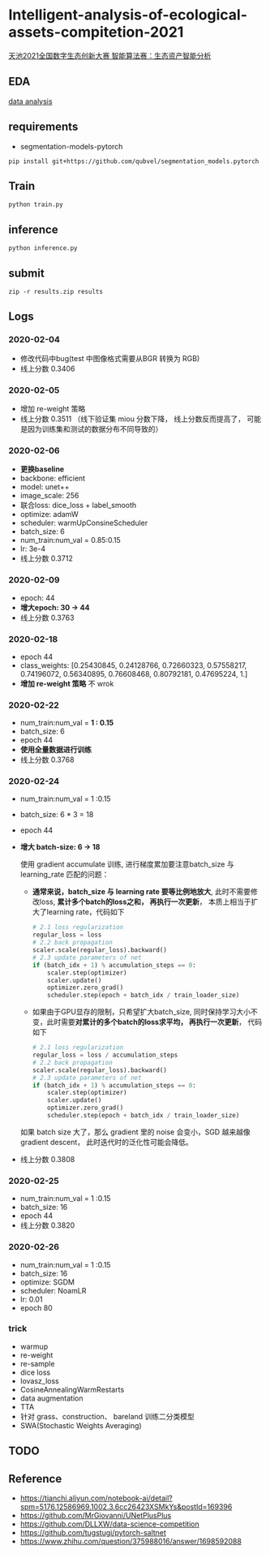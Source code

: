 # Intelligent-analysis-of-ecological-assets-compitetion-2021
[天池2021全国数字生态创新大赛 智能算法赛：生态资产智能分析](https://tianchi.aliyun.com/competition/entrance/531860/introduction?lang=en-us)


## EDA
[data analysis](./docs/data_analysis.ipynb)

## requirements
* segmentation-models-pytorch
```shell script
pip install git+https://github.com/qubvel/segmentation_models.pytorch
```

## Train
```shell script
python train.py
```

## inference
```shell script
python inference.py
```

## submit
```shell script
zip -r results.zip results
```

## Logs
### 2020-02-04
* 修改代码中bug(test 中图像格式需要从BGR 转换为 RGB)
* 线上分数 0.3406

### 2020-02-05
* 增加 re-weight 策略
* 线上分数 0.3511 （线下验证集 miou 分数下降， 线上分数反而提高了， 可能是因为训练集和测试的数据分布不同导致的）
   
### 2020-02-06
* **更换baseline**
* backbone: efficient
* model: unet++
* image_scale: 256
* 联合loss: dice_loss + label_smooth
* optimize: adamW
* scheduler: warmUpConsineScheduler
* batch_size: 6
* num_train:num_val = 0.85:0.15
* lr: 3e-4
* 线上分数 0.3712
   
### 2020-02-09
* epoch: 44
* **增大epoch: 30 -> 44**
* 线上分数 0.3763
 
### 2020-02-18
* epoch 44
* class_weights: [0.25430845, 0.24128766, 0.72660323, 0.57558217, 0.74196072, 0.56340895, 0.76608468, 0.80792181, 0.47695224, 1.]
* **增加 re-weight 策略**
  不 wrok
  
### 2020-02-22
* num_train:num_val = **1 : 0.15**
* batch_size: 6
* epoch 44
* **使用全量数据进行训练**
* 线上分数 0.3768 
 
### 2020-02-24
* num_train:num_val = 1 :0.15
* batch_size: 6 * 3 = 18
* epoch 44
* **增大 batch-size: 6 -> 18**

  使用 gradient accumulate 训练, 进行梯度累加要注意batch_size 与 learning_rate 匹配的问题：
  * **通常来说，batch_size 与 learning rate 要等比例地放大**, 此时不需要修改loss, **累计多个batch的loss之和， 再执行一次更新**， 本质上相当于扩大了learning rate，代码如下 
    ```python
    # 2.1 loss regularization
    regular_loss = loss
    # 2.2 back propagation
    scaler.scale(regular_loss).backward()
    # 2.3 update parameters of net
    if (batch_idx + 1) % accumulation_steps == 0:
        scaler.step(optimizer)
        scaler.update()
        optimizer.zero_grad()
        scheduler.step(epoch + batch_idx / train_loader_size)
    ```
  * 如果由于GPU显存的限制，只希望扩大batch_size, 同时保持学习大小不变，此时需要**对累计的多个batch的loss求平均， 再执行一次更新**， 代码如下
    ```python
    # 2.1 loss regularization
    regular_loss = loss / accumulation_steps
    # 2.2 back propagation
    scaler.scale(regular_loss).backward()
    # 2.3 update parameters of net
    if (batch_idx + 1) % accumulation_steps == 0:
        scaler.step(optimizer)
        scaler.update()
        optimizer.zero_grad()
        scheduler.step(epoch + batch_idx / train_loader_size)
    ```
  如果 batch size 大了，那么 gradient 里的 noise 会变小，SGD 越来越像 gradient descent， 此时迭代时的泛化性可能会降低。
  
* 线上分数 0.3808

### 2020-02-25
* num_train:num_val = 1 :0.15
* batch_size: 16
* epoch 44
* 线上分数 0.3820

### 2020-02-26
* num_train:num_val = 1 :0.15
* batch_size: 16
* optimize: SGDM
* scheduler: NoamLR
* lr: 0.01
* epoch 80
 
### trick
* warmup
* re-weight
* re-sample
* dice loss
* lovasz_loss
* CosineAnnealingWarmRestarts
* data augmentation
* TTA
* 针对 grass、construction、 bareland 训练二分类模型
* SWA(Stochastic Weights Averaging)

## TODO

## Reference

* <https://tianchi.aliyun.com/notebook-ai/detail?spm=5176.12586969.1002.3.6cc26423XSMkYs&postId=169396>
* <https://github.com/MrGiovanni/UNetPlusPlus>
* <https://github.com/DLLXW/data-science-competition>
* <https://github.com/tugstugi/pytorch-saltnet>
* <https://www.zhihu.com/question/375988016/answer/1698592088>